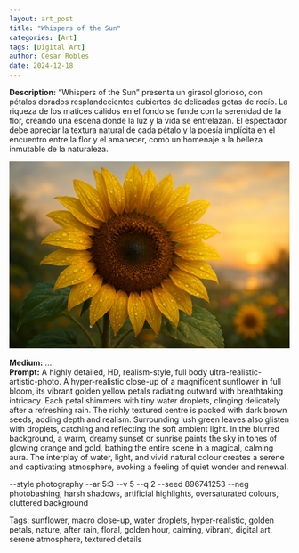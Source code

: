 ```yaml
---
layout: art_post
title: "Whispers of the Sun"
categories: [Art]
tags: [Digital Art]
author: César Robles
date: 2024-12-18
---
```

**Description:** “Whispers of the Sun” presenta un girasol glorioso, con pétalos dorados resplandecientes cubiertos de delicadas gotas de rocío. La riqueza de los matices cálidos en el fondo se funde con la serenidad de la flor, creando una escena donde la luz y la vida se entrelazan. El espectador debe apreciar la textura natural de cada pétalo y la poesía implícita en el encuentro entre la flor y el amanecer, como un homenaje a la belleza inmutable de la naturaleza.

![Whispers of the Sun](/imag/digital_art/whispers_of_the_sun.jpg)

**Medium:** ...\
**Prompt:** A highly detailed, HD, realism-style,  full body ultra-realistic-artistic-photo. A hyper-realistic close-up of a magnificent sunflower in full bloom, its vibrant golden yellow petals radiating outward with breathtaking intricacy. Each petal shimmers with tiny water droplets, clinging delicately after a refreshing rain. The richly textured centre is packed with dark brown seeds, adding depth and realism. Surrounding lush green leaves also glisten with droplets, catching and reflecting the soft ambient light. In the blurred background, a warm, dreamy sunset or sunrise paints the sky in tones of glowing orange and gold, bathing the entire scene in a magical, calming aura. The interplay of water, light, and vivid natural colour creates a serene and captivating atmosphere, evoking a feeling of quiet wonder and renewal.

--style photography --ar 5:3 --v 5 --q 2 --seed 896741253 --neg photobashing, harsh shadows, artificial highlights, oversaturated colours, cluttered background

Tags: sunflower, macro close-up, water droplets, hyper-realistic, golden petals, nature, after rain, floral, golden hour, calming, vibrant, digital art, serene atmosphere, textured details